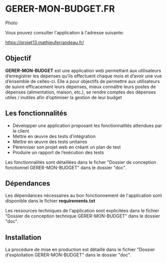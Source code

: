 # GERER-MON-BUDGET.FR

Photo 

Vous pouvez consulter l'application à l'adresse suivante: 

https://projet13.mathieuferrandeau.fr/

<h2>Objectif</h2>

<strong>GERER-MON-BUDGET</strong> est une application web permettant aux utilisateurs d’enregistrer les dépenses qu’ils effectuent chaque mois et d’avoir une vue d’ensemble de celles-ci.
Elle a pour objectifs de permettre aux utilisateurs de suivre efficacement leurs dépenses, mieux connaître leurs postes de dépenses (alimentation, maison, etc.), se rendre comptes des dépenses utiles / inutiles afin d’optimiser la gestion de leur budget

<h2>Les fonctionnalités</h2>


<ul>
	<li>Développer une application proposant les fonctionnalités attendues par le client</li>
	<li>Mettre en œuvre des tests d’intégration</li>
	<li>Mettre en œuvre des tests unitaires</li>
 	<li>Pérenniser son projet web en créant un plan de test</li>
	<li>Produire un rapport de l’exécution des tests</li>
</ul>

Les fonctionnalités sont détaillées dans le ficher "Dossier de conception fonctionnel GERER-MON-BUDGET" dans le dossier "doc".
<h2>Dépendances</h2>

Les dépendances nécessaires au bon fonctionnement de l'application sont disponible dans le fichier <strong>requirements.txt</strong>

Les ressources techniques de l'application sont explicitées dans le fichier "Dossier de conception technique GERER-MON-BUDGET" dans le dossier "doc".
<h2>Installation</h2>

La procédure de mise en production est détaillé dans le fichier "Dossier d'exploitation GERER-MON-BUDGET" dans le dossier "doc".

